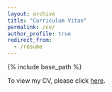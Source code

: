 ```yaml
---
layout: archive
title: "Curriculum Vitae"
permalink: /cv/
author_profile: true
redirect_from:
  - /resume
---
```


{% include base_path %}


To view my CV, please click [here](http://peterhpark.github.io/files/Park_cv.pdf).